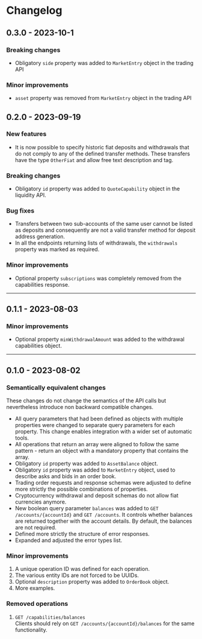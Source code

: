 # Changelog

## 0.3.0 - 2023-10-1

### Breaking changes

- Obligatory `side` property was added to `MarketEntry` object in the trading API

### Minor improvements

- `asset` property was removed from `MarketEntry` object in the trading API

## 0.2.0 - 2023-09-19

### New features

- It is now possible to specify historic fiat deposits and withdrawals that do not comply
  to any of the defined transfer methods. These transfers have the type `OtherFiat` and
  allow free text description and tag.

### Breaking changes

- Obligatory `id` property was added to `QuoteCapability` object in the liquidity API.

### Bug fixes

- Transfers between two sub-accounts of the same user cannot be listed as deposits 
  and consequently are not a valid transfer method for deposit address generation.
- In all the endpoints returning lists of withdrawals, the `withdrawals` property was 
  marked as required.

### Minor improvements

- Optional property `subscriptions` was completely removed from the capabilities response.

-----
## 0.1.1 - 2023-08-03

### Minor improvements

- Optional property `minWithdrawalAmount` was added to the withdrawal
  capabilities object.

-----
## 0.1.0 - 2023-08-02

### Semantically equivalent changes

These changes do not change the semantics of the API calls but nevertheless
introduce non backward compatible changes.

- All query parameters that had been defined as objects with multiple
  properties were changed to separate query parameters for each property. This
  change enables integration with a wider set of automatic tools.
- All operations that return an array were aligned to follow the same
  pattern - return an object with a mandatory property that contains the
  array.
- Obligatory `id` property was added to `AssetBalance` object.
- Obligatory `id` property was added to `MarketEntry` object, used to describe
  asks and bids in an order book.
- Trading order requests and response schemas were adjusted to define more
  strictly the possible combinations of properties.
- Cryptocurrency withdrawal and deposit schemas do not allow fiat currencies
  anymore.
- New boolean query parameter `balances` was added to
  `GET /accounts/{accountId}` and `GET /accounts`. It controls whether
  balances are returned together with the account details. By default,
  the balances are not required.
- Defined more strictly the structure of error responses.
- Expanded and adjusted the error types list.

### Minor improvements

1. A unique operation ID was defined for each operation.
2. The various entity IDs are not forced to be UUIDs. 
3. Optional `description` property was added to `OrderBook` object.
4. More examples.

### Removed operations

1. `GET /capabilities/balances`  
   Clients should rely on `GET /accounts/{accountId}/balances` for the same
   functionality.
